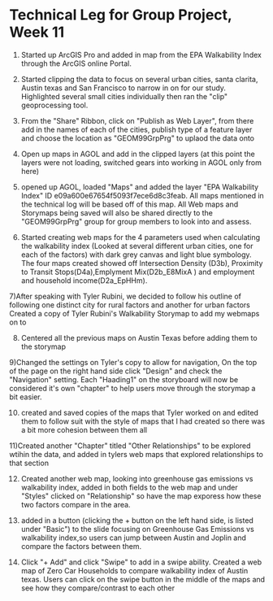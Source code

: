 
# Technical Leg for Group Project, Week 11
1) Started up ArcGIS Pro and added in map from the EPA Walkability Index through the ArcGIS online Portal.

2) Started clipping the data to focus on several urban cities, santa clarita, Austin texas and San Francisco to narrow in on for our study.  Highlighted several small cities individually then ran the "clip" geoprocessing tool.
3) From the  "Share" Ribbon, click on "Publish as Web Layer", from there add in the names of each of the cities, publish type of a feature layer and choose the location as "GEOM99GrpPrg" to uplaod the data onto 

4) Open up maps in AGOL and add in the clipped layers (at this point the layers were not loading, switched gears into working in AGOL only from here)

5) opened up AGOL, loaded "Maps" and added the layer "EPA Walkability Index" ID e09a600e67654f5093f7ece6d8c3feab.  All maps mentioned in the technical log will be based off of this map.  All Web maps and Storymaps being saved will also be shared directly to the "GEOM99GrpPrg" group for group members to look into and assess.
   
6) Started creating web maps for the 4 parameters used when calculating the walkability index (Looked at several different urban cities, one for each of the factors) with dark grey canvas and light blue symbology.  The four maps created showed off Intersection Density (D3b),  Proximity to Transit Stops(D4a),Emplyment Mix(D2b_E8MixA ) and  employment and household income(D2a_EpHHm).  

7)After speaking with Tyler Rubini, we decided to follow his outline of following one distinct city for rural factors and another for urban factors Created a copy of Tyler Rubini's Walkability Storymap to add my webmaps on to 

8) Centered all the previous maps on Austin Texas before adding them to the storymap

9)Changed the settings on Tyler's copy to allow for navigation,  On the top of the page on the right hand side click "Design" and check the "Navigation" setting.  Each "Haading1" on the storyboard  will now be considered it's own "chapter" to help users move through the storymap a bit easier.

10) created and saved copies of the maps that Tyler worked on and edited them to follow suit with the style of maps that I had created so there was a bit more cohesion between them all

11)Created another "Chapter" titled "Other Relationships" to be explored wtihin the data, and added in tylers web maps that explored relationships to that section

12) Created another web map, looking into greenhouse gas emissions vs walkability index, added in both fields to the web map and under "Styles" clicked on "Relationship" so have the map exporess how these two factors compare in the area. 

15)  added in a button (clicking the + button on the left hand side, is listed under "Basic") to the slide focusing on Greenhouse Gas Emissions vs walkability index,so users can jump between Austin and Joplin and compare the factors between them.  

16)  Click "+ Add" and click "Swipe" to add in a swipe ability.  Created a web map of Zero Car Households to compare walkability index of Austin texas.  Users can click on the swipe button in the middle of the maps and see how they compare/contrast to each other
   

